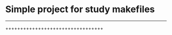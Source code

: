 Simple project for study makefiles
==================================
-------------------------
+++++++++++++++++++++++++++++++++